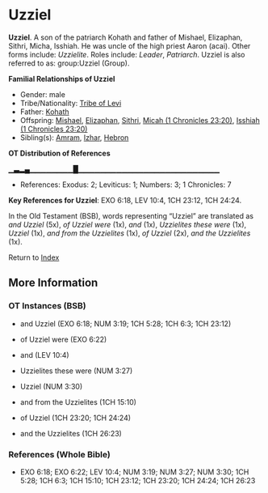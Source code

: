 # Uzziel
**Uzziel**. 
A son of the patriarch Kohath and father of Mishael, Elizaphan, Sithri, Micha, Isshiah. He was uncle of the high priest Aaron (acai). 
Other forms include: 
*Uzzielite*. 
Roles include: 
_Leader_, _Patriarch_. 
Uzziel is also referred to as: 
group:Uzziel (Group). 




**Familial Relationships of Uzziel**


* Gender: male
* Tribe/Nationality: [Tribe of Levi](../../../groups/md/acai/Levi.md)
* Father: [Kohath](Kohath.md)
* Offspring: [Mishael](Mishael.md), [Elizaphan](Elizaphan.md), [Sithri](Sithri.md), [Micah (1 Chronicles 23:20)](Micah.5.md), [Isshiah (1 Chronicles 23:20)](Isshiah.3.md)
* Sibling(s): [Amram](Amram.md), [Izhar](Izhar.md), [Hebron](Hebron.md)


**OT Distribution of References**

▁▃▂▄▁▁▁▁▁▁▁▁█▁▁▁▁▁▁▁▁▁▁▁▁▁▁▁▁▁▁▁▁▁▁▁▁▁▁
* References: Exodus: 2; Leviticus: 1; Numbers: 3; 1 Chronicles: 7



**Key References for Uzziel**: 
EXO 6:18, LEV 10:4, 1CH 23:12, 1CH 24:24. 


In the Old Testament (BSB), words representing “Uzziel” are translated as 
*and Uzziel* (5x), *of Uzziel were* (1x), *and* (1x), *Uzzielites these were* (1x), *Uzziel* (1x), *and from the Uzzielites* (1x), *of Uzziel* (2x), *and the Uzzielites* (1x). 




Return to [Index](00-Index.md)

## More Information

### OT Instances (BSB)

* and Uzziel (EXO 6:18; NUM 3:19; 1CH 5:28; 1CH 6:3; 1CH 23:12)

* of Uzziel were (EXO 6:22)

* and (LEV 10:4)

* Uzzielites these were (NUM 3:27)

* Uzziel (NUM 3:30)

* and from the Uzzielites (1CH 15:10)

* of Uzziel (1CH 23:20; 1CH 24:24)

* and the Uzzielites (1CH 26:23)



### References (Whole Bible)

* EXO 6:18; EXO 6:22; LEV 10:4; NUM 3:19; NUM 3:27; NUM 3:30; 1CH 5:28; 1CH 6:3; 1CH 15:10; 1CH 23:12; 1CH 23:20; 1CH 24:24; 1CH 26:23



